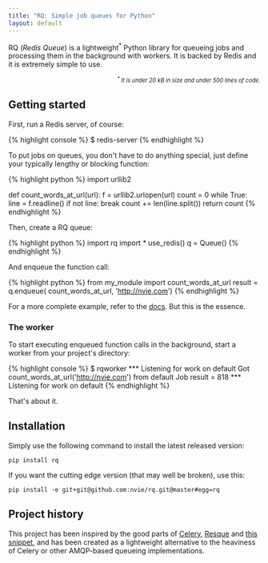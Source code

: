 ```yaml
---
title: "RQ: Simple job queues for Python"
layout: default
---
```


RQ (_Redis Queue_) is a lightweight<sup>*</sup> Python library for queueing
jobs and processing them in the background with workers.  It is backed by Redis
and it is extremely simple to use.

<p style="font-size: 80%; text-align: right; font-style: italic">
<sup>*</sup> It is under 20 kB in size and under 500 lines of code.</p>


## Getting started

First, run a Redis server, of course:

{% highlight console %}
$ redis-server
{% endhighlight %}

To put jobs on queues, you don't have to do anything special, just define
your typically lengthy or blocking function:

{% highlight python %}
import urllib2

def count_words_at_url(url):
    f = urllib2.urlopen(url)
    count = 0
    while True:
        line = f.readline()
        if not line:
            break
        count += len(line.split())
    return count
{% endhighlight %}

Then, create a RQ queue:

{% highlight python %}
import rq import *
use_redis()
q = Queue()
{% endhighlight %}

And enqueue the function call:

{% highlight python %}
from my_module import count_words_at_url
result = q.enqueue(
             count_words_at_url, 'http://nvie.com')
{% endhighlight %}

For a more complete example, refer to the [docs][d].  But this is the essence.

[d]: {{site.baseurl}}docs/


### The worker

To start executing enqueued function calls in the background, start a worker
from your project's directory:

{% highlight console %}
$ rqworker
*** Listening for work on default
Got count_words_at_url('http://nvie.com') from default
Job result = 818
*** Listening for work on default
{% endhighlight %}

That's about it.


## Installation

Simply use the following command to install the latest released version:

    pip install rq

If you want the cutting edge version (that may well be broken), use this:

    pip install -e git+git@github.com:nvie/rq.git@master#egg=rq


## Project history

This project has been inspired by the good parts of [Celery][1], [Resque][2]
and [this snippet][3], and has been created as a lightweight alternative to the
heaviness of Celery or other AMQP-based queueing implementations.

[m]: http://pypi.python.org/pypi/mailer
[p]: http://docs.python.org/library/pickle.html
[1]: http://www.celeryproject.org/
[2]: https://github.com/defunkt/resque
[3]: http://flask.pocoo.org/snippets/73/
